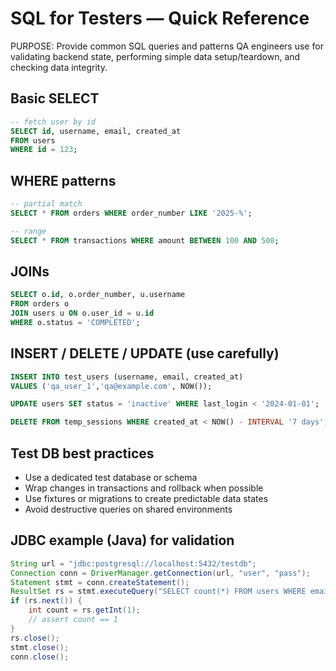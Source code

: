 # SQL for Testers — Quick Reference

PURPOSE: Provide common SQL queries and patterns QA engineers use for validating backend state,
performing simple data setup/teardown, and checking data integrity.

## Basic SELECT
```sql
-- fetch user by id
SELECT id, username, email, created_at
FROM users
WHERE id = 123;
```

## WHERE patterns
```sql
-- partial match
SELECT * FROM orders WHERE order_number LIKE '2025-%';

-- range
SELECT * FROM transactions WHERE amount BETWEEN 100 AND 500;
```

## JOINs
```sql
SELECT o.id, o.order_number, u.username
FROM orders o
JOIN users u ON o.user_id = u.id
WHERE o.status = 'COMPLETED';
```

## INSERT / DELETE / UPDATE (use carefully)
```sql
INSERT INTO test_users (username, email, created_at)
VALUES ('qa_user_1','qa@example.com', NOW());

UPDATE users SET status = 'inactive' WHERE last_login < '2024-01-01';

DELETE FROM temp_sessions WHERE created_at < NOW() - INTERVAL '7 days';
```

## Test DB best practices
- Use a dedicated test database or schema
- Wrap changes in transactions and rollback when possible
- Use fixtures or migrations to create predictable data states
- Avoid destructive queries on shared environments

## JDBC example (Java) for validation
```java
String url = "jdbc:postgresql://localhost:5432/testdb";
Connection conn = DriverManager.getConnection(url, "user", "pass");
Statement stmt = conn.createStatement();
ResultSet rs = stmt.executeQuery("SELECT count(*) FROM users WHERE email='qa@example.com'");
if (rs.next()) {
    int count = rs.getInt(1);
    // assert count == 1
}
rs.close();
stmt.close();
conn.close();
```
